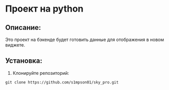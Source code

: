 # Проект на python

## Описание:

Это проект на бэкенде будет готовить данные 
для отображения в новом виджете.

## Установка:

1. Клонируйте репозиторий:
```
git clone https://github.com/s1mpson01/sky_pro.git

